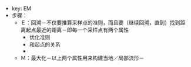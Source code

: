 - key: EM
- 步骤：
	- Ｅ：回溯－不仅要推算采样点的准则，而且要（继续回溯，直到）找到距离起点最近的距离－即每一个采样点有两个属性
		- 优化准则
		- 和起点的关系
		-
	- Ｍ：最大化－以上两个属性用来构建当地／局部流形－